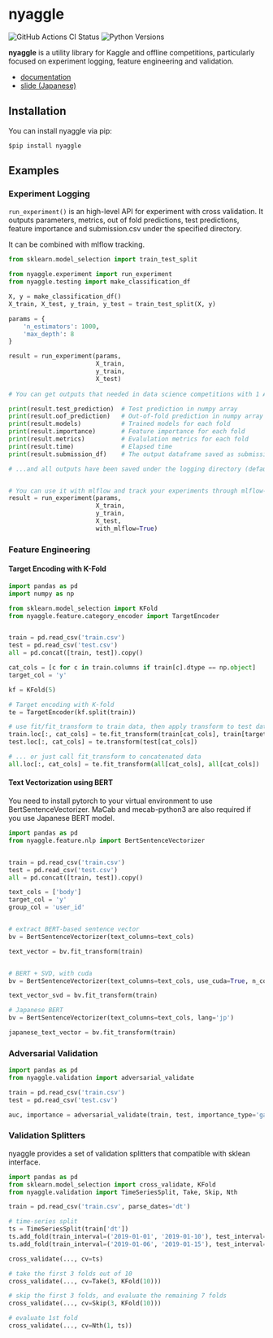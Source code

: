 # nyaggle
![GitHub Actions CI Status](https://github.com/nyanp/nyaggle/workflows/Python%20package/badge.svg)
![Python Versions](https://img.shields.io/pypi/pyversions/nyaggle.svg?logo=python&logoColor=white)

**nyaggle** is a utility library for Kaggle and offline competitions, 
particularly focused on experiment logging, feature engineering and validation. 

- [documentation](https://nyaggle.readthedocs.io/en/latest/index.html)
- [slide (Japanese)](https://docs.google.com/presentation/d/1jv3J7DISw8phZT4z9rqjM-azdrQ4L4wWJN5P-gKL6fA/edit?usp=sharing)

## Installation
You can install nyaggle via pip:
```
$pip install nyaggle
```

## Examples

### Experiment Logging
`run_experiment()` is an high-level API for experiment with cross validation.
It outputs parameters, metrics, out of fold predictions, test predictions,
feature importance and submission.csv under the specified directory.

It can be combined with mlflow tracking.

```python
from sklearn.model_selection import train_test_split

from nyaggle.experiment import run_experiment
from nyaggle.testing import make_classification_df

X, y = make_classification_df()
X_train, X_test, y_train, y_test = train_test_split(X, y)

params = {
    'n_estimators': 1000,
    'max_depth': 8
}

result = run_experiment(params,
                        X_train,
                        y_train,
                        X_test)
                         
# You can get outputs that needed in data science competitions with 1 API

print(result.test_prediction)  # Test prediction in numpy array
print(result.oof_prediction)   # Out-of-fold prediction in numpy array
print(result.models)           # Trained models for each fold
print(result.importance)       # Feature importance for each fold
print(result.metrics)          # Evalulation metrics for each fold
print(result.time)             # Elapsed time
print(result.submission_df)    # The output dataframe saved as submission.csv

# ...and all outputs have been saved under the logging directory (default: output/yyyymmdd_HHMMSS).


# You can use it with mlflow and track your experiments through mlflow-ui
result = run_experiment(params,
                        X_train,
                        y_train,
                        X_test,
                        with_mlflow=True)
```


### Feature Engineering

#### Target Encoding with K-Fold
```python
import pandas as pd
import numpy as np

from sklearn.model_selection import KFold
from nyaggle.feature.category_encoder import TargetEncoder


train = pd.read_csv('train.csv')
test = pd.read_csv('test.csv')
all = pd.concat([train, test]).copy()

cat_cols = [c for c in train.columns if train[c].dtype == np.object]
target_col = 'y'

kf = KFold(5)

# Target encoding with K-fold
te = TargetEncoder(kf.split(train))

# use fit/fit_transform to train data, then apply transform to test data
train.loc[:, cat_cols] = te.fit_transform(train[cat_cols], train[target_col])
test.loc[:, cat_cols] = te.transform(test[cat_cols])

# ... or just call fit_transform to concatenated data
all.loc[:, cat_cols] = te.fit_transform(all[cat_cols], all[cat_cols])
```

#### Text Vectorization using BERT
You need to install pytorch to your virtual environment to use BertSentenceVectorizer. 
MaCab and mecab-python3 are also required if you use Japanese BERT model.

```python
import pandas as pd
from nyaggle.feature.nlp import BertSentenceVectorizer


train = pd.read_csv('train.csv')
test = pd.read_csv('test.csv')
all = pd.concat([train, test]).copy()

text_cols = ['body']
target_col = 'y'
group_col = 'user_id'


# extract BERT-based sentence vector
bv = BertSentenceVectorizer(text_columns=text_cols)

text_vector = bv.fit_transform(train)


# BERT + SVD, with cuda
bv = BertSentenceVectorizer(text_columns=text_cols, use_cuda=True, n_components=40)

text_vector_svd = bv.fit_transform(train)

# Japanese BERT
bv = BertSentenceVectorizer(text_columns=text_cols, lang='jp')

japanese_text_vector = bv.fit_transform(train)
```


### Adversarial Validation

```python
import pandas as pd
from nyaggle.validation import adversarial_validate

train = pd.read_csv('train.csv')
test = pd.read_csv('test.csv')

auc, importance = adversarial_validate(train, test, importance_type='gain')

```

### Validation Splitters

nyaggle provides a set of validation splitters that compatible with sklean interface.

```python
import pandas as pd
from sklearn.model_selection import cross_validate, KFold
from nyaggle.validation import TimeSeriesSplit, Take, Skip, Nth

train = pd.read_csv('train.csv', parse_dates='dt')

# time-series split
ts = TimeSeriesSplit(train['dt'])
ts.add_fold(train_interval=('2019-01-01', '2019-01-10'), test_interval=('2019-01-10', '2019-01-20'))
ts.add_fold(train_interval=('2019-01-06', '2019-01-15'), test_interval=('2019-01-15', '2019-01-25'))

cross_validate(..., cv=ts)

# take the first 3 folds out of 10
cross_validate(..., cv=Take(3, KFold(10)))

# skip the first 3 folds, and evaluate the remaining 7 folds
cross_validate(..., cv=Skip(3, KFold(10)))

# evaluate 1st fold
cross_validate(..., cv=Nth(1, ts))

```